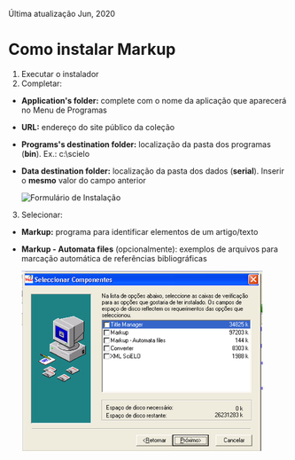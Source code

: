 Última atualização Jun, 2020


# Como instalar Markup

1. Executar o instalador
2. Completar:

- **Application's folder:** complete com o nome da aplicação que aparecerá no Menu de Programas
- **URL:** endereço do site público da coleção
- **Programs's destination folder:** localização da pasta dos programas (**bin**). Ex.: c:\scielo
- **Data destination folder:** localização da pasta dos dados (**serial**). Inserir o **mesmo** valor do campo anterior


    ![Formulário de Instalação](./img/installation_setup.jpg)


3. Selecionar:

- **Markup:** programa para identificar elementos de um artigo/texto
- **Markup - Automata files** (opcionalmente): exemplos de arquivos para marcação automática de referências bibliográficas


    ![Seleção de programas](./img/howtoinstall_programs.png)
